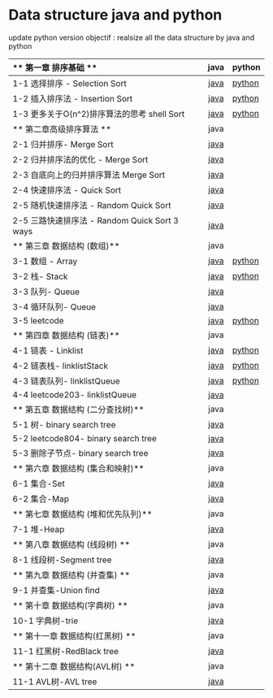 # Data structure java and python 

update python version 
objectif : realsize all the data structure by java and python 


| ** 第一章 排序基础 ** |  java | python |
| :--- | :----: |  :--- |
| 1-1 选择排序 - Selection Sort  |[java](https://github.com/HuichuanLI/java/tree/master/%E7%AC%AC%E4%B8%80%E7%AB%A0%E6%8E%92%E5%BA%8F%E5%9F%BA%E7%A1%80/selection%20sort) |[python](https://github.com/HuichuanLI/play-with-data-structures-java-and-python-/tree/master/python/sort.py)|
| 1-2   插入排序法 - Insertion Sort | [java](https://github.com/HuichuanLI/java/tree/master/%E7%AC%AC%E4%B8%80%E7%AB%A0%E6%8E%92%E5%BA%8F%E5%9F%BA%E7%A1%80/insertion%20sort)   |[python](https://github.com/HuichuanLI/play-with-data-structures-java-and-python-/tree/master/python/sort.py)|
| 1-3  更多关于O(n^2)排序算法的思考 shell Sort | [java](https://github.com/HuichuanLI/java/tree/master/%E7%AC%AC%E4%B8%80%E7%AB%A0%E6%8E%92%E5%BA%8F%E5%9F%BA%E7%A1%80/shellsort)    |[python](https://github.com/HuichuanLI/play-with-data-structures-java-and-python-/tree/master/python/sort.py)|
| ** 第二章高级排序算法 ** | java |
| 2-1 归并排序- Merge Sort  |[java](https://github.com/HuichuanLI/java/tree/master/%E7%AC%AC%E4%BA%8C%E7%AB%A0%E9%AB%98%E7%BA%A7%E6%8E%92%E5%BA%8F%E7%AE%97%E6%B3%95/merge%20sort) |
| 2-2   归并排序法的优化 - Merge Sort | [java](https://github.com/HuichuanLI/java/tree/master/%E7%AC%AC%E4%BA%8C%E7%AB%A0%E9%AB%98%E7%BA%A7%E6%8E%92%E5%BA%8F%E7%AE%97%E6%B3%95/merge%20sort%20improvement)   |
| 2-3  自底向上的归并排序算法 Merge Sort | [java](https://github.com/HuichuanLI/java/tree/master/%E7%AC%AC%E4%BA%8C%E7%AB%A0%E9%AB%98%E7%BA%A7%E6%8E%92%E5%BA%8F%E7%AE%97%E6%B3%95/merge%20sort%20bu)    |
| 2-4  快速排序法 - Quick Sort	 | [java](https://github.com/HuichuanLI/java/tree/master/%E7%AC%AC%E4%BA%8C%E7%AB%A0%E9%AB%98%E7%BA%A7%E6%8E%92%E5%BA%8F%E7%AE%97%E6%B3%95/merge%20sort%20bu)    |
| 2-5  随机快速排序法 - Random Quick Sort	 | [java](https://github.com/HuichuanLI/java/tree/master/%E7%AC%AC%E4%BA%8C%E7%AB%A0%E9%AB%98%E7%BA%A7%E6%8E%92%E5%BA%8F%E7%AE%97%E6%B3%95/random%20quick%20sort)    |
| 2-5  三路快速排序法 - Random Quick Sort 3 ways	 | [java](https://github.com/HuichuanLI/java/tree/master/%E7%AC%AC%E4%BA%8C%E7%AB%A0%E9%AB%98%E7%BA%A7%E6%8E%92%E5%BA%8F%E7%AE%97%E6%B3%95/quick%20sort%203%20ways)    |
| ** 第三章 数据结构 (数组)** |  java |
| 3-1 数组 - Array	 | [java](https://github.com/HuichuanLI/java/tree/master/%E7%AC%AC%E4%B8%89%E7%AB%A0%E6%95%B0%E7%BB%84/%E5%8A%A8%E6%80%81%E6%95%B0%E7%BB%84)    | [python](https://github.com/HuichuanLI/play-with-data-structures-java-and-python-/tree/master/python/Arrary)
| 3-2 栈- Stack	 | [java](https://github.com/HuichuanLI/java/tree/master/%E7%AC%AC%E4%B8%89%E7%AB%A0%E6%95%B0%E7%BB%84/%E6%A0%88)    |[python](https://github.com/HuichuanLI/play-with-data-structures-java-and-python-/tree/master/python/stack)|
| 3-3 队列- Queue	 | [java](https://github.com/HuichuanLI/java/tree/master/第三章数组/队列)    |
| 3-4 循环队列- Queue	 | [java](https://github.com/HuichuanLI/java/tree/master/第三章数组/循环队列)    | 
| 3-5 leetcode | [java](https://github.com/HuichuanLI/java/tree/master/第三章数组/循环队列)    | [python](https://github.com/HuichuanLI/play-with-data-structures-java-and-python-/tree/master/python/stack)|
| ** 第四章 数据结构 (链表)** |  java |
| 4-1 链表 - Linklist	 | [java](https://github.com/HuichuanLI/java-and-python-/tree/master/%E7%AC%AC%E5%9B%9B%E7%AB%A0%E9%93%BE%E8%A1%A8/4-1)    | [python](https://github.com/HuichuanLI/play-with-data-structures-java-and-python-/blob/master/python/linklist/linklist.py)|
| 4-2 链表栈- linklistStack	 | [java](https://github.com/HuichuanLI/java-and-python-/tree/master/%E7%AC%AC%E5%9B%9B%E7%AB%A0%E9%93%BE%E8%A1%A8/4-2)    | [python](https://github.com/HuichuanLI/play-with-data-structures-java-and-python-/blob/master/python/linklist/linkliststack.py)|
| 4-3 链表队列- linklistQueue	 | [java](https://github.com/HuichuanLI/java-and-python-/tree/master/%E7%AC%AC%E5%9B%9B%E7%AB%A0%E9%93%BE%E8%A1%A8/4-3)    | [python](https://github.com/HuichuanLI/play-with-data-structures-java-and-python-/blob/master/python/linklist/linklistqueue.py)|
| 4-4 leetcode203- linklistQueue	 | [java](https://github.com/HuichuanLI/java-and-python-/tree/master/%E7%AC%AC%E5%9B%9B%E7%AB%A0%E9%93%BE%E8%A1%A8/4-4)    |
| ** 第五章 数据结构 (二分查找树)** |  java |
| 5-1 树- binary search tree	 | [java](https://github.com/HuichuanLI/play-with-data-structures-java-and-python-/tree/master/%E7%AC%AC%E4%BA%94%E7%AB%A0%E4%BA%8C%E5%88%86%E6%90%9C%E7%B4%A2%E6%A0%91/5-1)    |
| 5-2 leetcode804- binary search tree	 | [java](https://github.com/HuichuanLI/play-with-data-structures-java-and-python-/tree/master/%E7%AC%AC%E4%BA%94%E7%AB%A0%E4%BA%8C%E5%88%86%E6%90%9C%E7%B4%A2%E6%A0%91/5-2)    |
| 5-3 删除子节点- binary search tree	 | [java](https://github.com/HuichuanLI/play-with-data-structures-java-and-python-/tree/master/%E7%AC%AC%E4%BA%94%E7%AB%A0%E4%BA%8C%E5%88%86%E6%90%9C%E7%B4%A2%E6%A0%91/5-1)    |
| ** 第六章 数据结构 (集合和映射)** |  java |
| 6-1 集合-Set	 | [java](https://github.com/HuichuanLI/play-with-data-structures-java-and-python-/tree/master/%E7%AC%AC%E5%85%AD%E7%AB%A0%E9%9B%86%E5%90%88%E5%92%8C%E6%98%A0%E5%B0%84/%E9%9B%86%E5%90%88)    |
| 6-2 集合-Map	 | [java](https://github.com/HuichuanLI/play-with-data-structures-java-and-python-/tree/master/第六章集合和映射/映射)    |
| ** 第七章 数据结构 (堆和优先队列)** |  java |
| 7-1 堆-Heap	 | [java](https://github.com/HuichuanLI/play-with-data-structures-java-and-python-/tree/master/%E7%AC%AC%E4%B8%83%E7%AB%A0%20%E5%A0%86%E5%92%8C%E4%BC%98%E5%85%88%E9%98%9F%E5%88%97)    |
| ** 第八章 数据结构 (线段树) ** |  java |
| 8-1 线段树-Segment tree	 | [java](https://github.com/HuichuanLI/play-with-data-structures-java-and-python-/tree/master/%E7%AC%AC%E5%85%AB%E7%AB%A0%20%E7%BA%BF%E6%AE%B5%E6%A0%91/%E7%BA%BF%E6%AE%B5%E6%A0%91)    |
| ** 第九章 数据结构 (并查集) ** |  java |
| 9-1 并查集-Union find	 | [java](https://github.com/HuichuanLI/play-with-data-structures-java-and-python-/tree/master/%E7%AC%AC%E4%B9%9D%E7%AB%A0%20%E5%B9%B6%E6%9F%A5%E9%9B%86)    |
| ** 第十章 数据结构(字典树) ** |  java |
| 10-1 字典树-trie	 | [java](https://github.com/HuichuanLI/play-with-data-structures-java-and-python-/tree/master/%E7%AC%AC%E5%8D%81%E7%AB%A0%20%E5%AD%97%E5%85%B8%E6%A0%91)    |
| ** 第十一章 数据结构(红黑树) ** |  java |
| 11-1 红黑树-RedBlack tree	 | [java](https://github.com/HuichuanLI/play-with-data-structures-java-and-python-/tree/master/%E7%AC%AC%E5%8D%81%E4%B8%80%E7%AB%A0%20%E7%BA%A2%E9%BB%91%E6%A0%91/src)    |
| ** 第十二章 数据结构(AVL树) ** |  java |
| 11-1 AVL树-AVL tree	 | [java](https://github.com/HuichuanLI/play-with-data-structures-java-and-python-/tree/master/%E7%AC%AC%E5%8D%81%E4%BA%8C%E7%AB%A0%20AVL)    |





